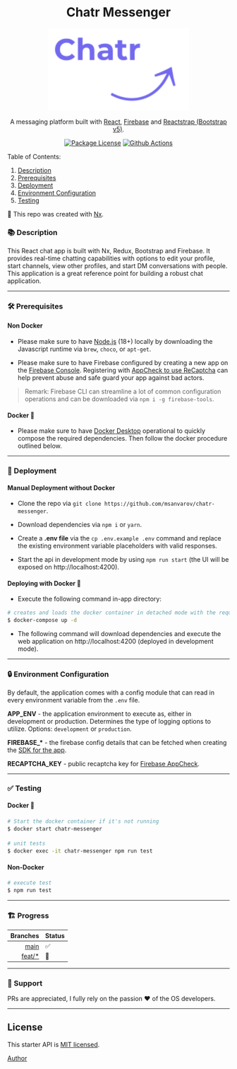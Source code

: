 <h1 align="center">Chatr Messenger</h1>

<p align="center">
  <a href="https://react-chatr.web.app/login" target="blank"><img src="src/assets/logo-dark.png" width="320" alt="Chatr Logo" /></a>
</p>

<p align="center">A messaging platform built with <a href="https://react.dev/" target="blank">React</a>, <a href="https://firebase.google.com/" target="blank">Firebase</a> and <a href="https://reactstrap.github.io/?path=/story/home-installation--page" target="blank">Reactstrap (Bootstrap v5)</a>.</p>

<p align="center">
  <a href="https://github.com/msanvarov/chatr-messenger/blob/master/LICENSE"><img src="https://img.shields.io/badge/license-MIT-green" alt="Package License" /></a>
	<a href="https://github.com/msanvarov/chatr-messenger/actions"><img src="https://github.com/msanvarov/chatr-messenger/actions/workflows/firebase-hosting.yml/badge.svg" alt="Github Actions" /></a>
</p>

Table of Contents:

1. [Description](#-description)
2. [Prerequisites](#%EF%B8%8F-prerequisites)
3. [Deployment](#-deployment)
4. [Environment Configuration](#-environment-configuration)
5. [Testing](#-testing)

🔎 This repo was created with [Nx](https://nx.dev/).

### 📚 Description

This React chat app is built with Nx, Redux, Bootstrap and Firebase. It provides real-time chatting capabilities with options to edit your profile, start channels, view other profiles, and start DM conversations with people. This application is a great reference point for building a robust chat application.

---

### 🛠️ Prerequisites

#### Non Docker

- Please make sure to have [Node.js](https://nodejs.org/en/download/) (18+) locally by downloading the Javascript runtime via `brew`, `choco`, or `apt-get`.

- Please make sure to have Firebase configured by creating a new app on the [Firebase Console](https://console.firebase.google.com/). Registering with [AppCheck to use ReCaptcha](https://firebase.google.com/docs/app-check/web/recaptcha-provider) can help prevent abuse and safe guard your app against bad actors.

> Remark: Firebase CLI can streamline a lot of common configuration operations and can be downloaded via `npm i -g firebase-tools`.

#### Docker 🐳

- Please make sure to have [Docker Desktop](https://www.docker.com/products/docker-desktop/) operational to quickly compose the required dependencies. Then follow the docker procedure outlined below.

---

### 🚀 Deployment

#### Manual Deployment without Docker

- Clone the repo via `git clone https://github.com/msanvarov/chatr-messenger`.

- Download dependencies via `npm i` or `yarn`.

- Create a **.env file** via the `cp .env.example .env` command and replace the existing environment variable placeholders with valid responses.

- Start the api in development mode by using `npm run start` (the UI will be exposed on http://localhost:4200).

#### Deploying with Docker 🐳

- Execute the following command in-app directory:

```bash
# creates and loads the docker container in detached mode with the required configuration
$ docker-compose up -d
```

- The following command will download dependencies and execute the web application on http://localhost:4200 (deployed in development mode).

---

### 🔒 Environment Configuration

By default, the application comes with a config module that can read in every environment variable from the `.env` file.

**APP_ENV** - the application environment to execute as, either in development or production. Determines the type of logging options to utilize. Options: `development` or `production`.

**FIREBASE\_\*** - the firebase config details that can be fetched when creating the [SDK for the app](https://firebase.google.com/docs/web/setup).

**RECAPTCHA_KEY** - public recaptcha key for [Firebase AppCheck](https://firebase.google.com/docs/app-check/web/recaptcha-provider).

---

### ✅ Testing

#### Docker 🐳

```bash
# Start the docker container if it's not running
$ docker start chatr-messenger

# unit tests
$ docker exec -it chatr-messenger npm run test

```

#### Non-Docker

```bash
# execute test
$ npm run test
```

---

### 🏗️ Progress

|                                                         Branches | Status |
| ---------------------------------------------------------------: | :----- |
|             [main](https://github.com/msanvarov/chatr-messenger) | ✅     |
| [feat/\*](https://github.com/msanvarov/chatr-messenger/branches) | 🚧     |

<!-- > Remark: This template was employed to create a [Real World example app](https://github.com/gothinkster/realworld) on [Github](). -->

---

### 👥 Support

PRs are appreciated, I fully rely on the passion ❤️ of the OS developers.

---

## License

This starter API is [MIT licensed](LICENSE).

[Author](https://sal-anvarov.tech/)
